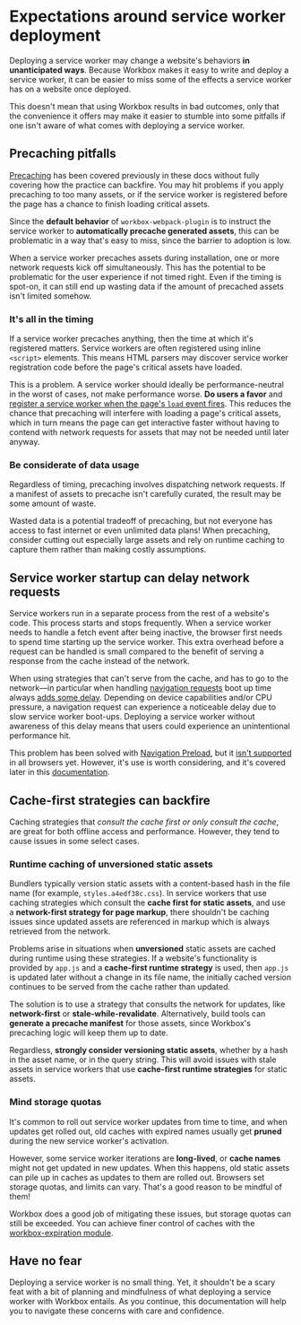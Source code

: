 # Expectations around service worker deployment

Deploying a service worker may change a website's behaviors **in unanticipated ways**. Because Workbox makes it easy to write and deploy a service worker, it can be easier to miss some of the effects a service worker has on a website once deployed.

This doesn't mean that using Workbox results in bad outcomes, only that the convenience it offers may make it easier to stumble into some pitfalls if one isn't aware of what comes with deploying a service worker.

## Precaching pitfalls

[Precaching](../service-worker/caching-strategies.md#cache-only) has been covered previously in these docs without fully covering how the practice can backfire. You may hit problems if you apply precaching to too many assets, or if the service worker is registered before the page has a chance to finish loading critical assets.

Since the **default behavior** of `workbox-webpack-plugin` is to instruct the service worker to **automatically precache generated assets**, this can be problematic in a way that's easy to miss, since the barrier to adoption is low.

When a service worker precaches assets during installation, one or more network requests kick off simultaneously. This has the potential to be problematic for the user experience if not timed right. Even if the timing is spot-on, it can still end up wasting data if the amount of precached assets isn't limited somehow.

### It's all in the timing

If a service worker precaches anything, then the time at which it's registered matters. Service workers are often registered using inline `<script>` elements. This means HTML parsers may discover service worker registration code before the page's critical assets have loaded.

This is a problem. A service worker should ideally be performance-neutral in the worst of cases, not make performance worse. **Do users a favor** and [register a service worker when the page's `load` event fires](https://web.dev/articles/service-workers-registration). This reduces the chance that precaching will interfere with loading a page's critical assets, which in turn means the page can get interactive faster without having to contend with network requests for assets that may not be needed until later anyway.

### Be considerate of data usage

Regardless of timing, precaching involves dispatching network requests. If a manifest of assets to precache isn't carefully curated, the result may be some amount of waste.

Wasted data is a potential tradeoff of precaching, but not everyone has access to fast internet or even unlimited data plans! When precaching, consider cutting out especially large assets and rely on runtime caching to capture them rather than making costly assumptions.

## Service worker startup can delay network requests

Service workers run in a separate process from the rest of a website's code. This process starts and stops frequently. When a service worker needs to handle a fetch event after being inactive, the browser first needs to spend time starting up the service worker. This extra overhead before a request can be handled is small compared to the benefit of serving a response from the cache instead of the network.

When using strategies that can't serve from the cache, and has to go to the network—in particular when handling [navigation requests](https://web.dev/articles/handling-navigation-requests) boot up time always [adds some delay](https://web.dev/blog/navigation-preload#the_problem). Depending on device capabilities and/or CPU pressure, a navigation request can experience a noticeable delay due to slow service worker boot-ups. Deploying a service worker without awareness of this delay means that users could experience an unintentional performance hit.

This problem has been solved with [Navigation Preload](https://web.dev/blog/navigation-preload#the-solution), but it [isn't supported](https://caniuse.com/mdn-api_navigationpreloadmanager_enable) in all browsers yet. However, it's use is worth considering, and it's covered later in this [documentation](./navigation-preload.md).

## Cache-first strategies can backfire

Caching strategies that _consult the cache first or only consult the cache_, are great for both offline access and performance. However, they tend to cause issues in some select cases.

### Runtime caching of unversioned static assets

Bundlers typically version static assets with a content-based hash in the file name (for example, `styles.a4edf38c.css`). In service workers that use caching strategies which consult the **cache first for static assets**, and use a **network-first strategy for page markup**, there shouldn't be caching issues since updated assets are referenced in markup which is always retrieved from the network.

Problems arise in situations when **unversioned** static assets are cached during runtime using these strategies. If a website's functionality is provided by `app.js` and a **cache-first runtime strategy** is used, then `app.js` is updated later without a change in its file name, the initially cached version continues to be served from the cache rather than updated.

The solution is to use a strategy that consults the network for updates, like **network-first** or **stale-while-revalidate**. Alternatively, build tools can **generate a precache manifest** for those assets, since Workbox's precaching logic will keep them up to date.

Regardless, **strongly consider versioning static assets**, whether by a hash in the asset name, or in the query string. This will avoid issues with stale assets in service workers that use **cache-first runtime strategies** for static assets.

### Mind storage quotas

It's common to roll out service worker updates from time to time, and when updates get rolled out, old caches with expired names usually get **pruned** during the new service worker's activation.

However, some service worker iterations are **long-lived**, or **cache names** might not get updated in new updates. When this happens, old static assets can pile up in caches as updates to them are rolled out. Browsers set storage quotas, and limits can vary. That's a good reason to be mindful of them!

Workbox does a good job of mitigating these issues, but storage quotas can still be exceeded. You can achieve finer control of caches with the [workbox-expiration module](https://developer.chrome.com/docs/workbox/modules/workbox-expiration).

## Have no fear

Deploying a service worker is no small thing. Yet, it shouldn't be a scary feat with a bit of planning and mindfulness of what deploying a service worker with Workbox entails. As you continue, this documentation will help you to navigate these concerns with care and confidence.